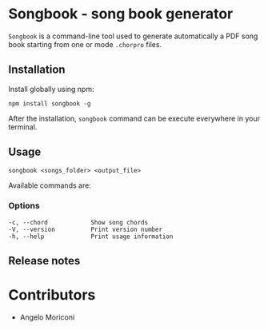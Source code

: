 # Songbook - song book generator

`Songbook` is a command-line tool used to generate automatically a PDF song book starting from one or mode `.chorpro` files.

## Installation 

Install globally using npm: 

	npm install songbook -g

After the installation, `songbook` command can be execute everywhere in your terminal.

## Usage

	songbook <songs_folder> <output_file>

Available commands are: 

### Options

	-c, --chord            Show song chords
	-V, --version          Print version number
	-h, --help             Print usage information


## Release notes

# Contributors

- Angelo Moriconi
